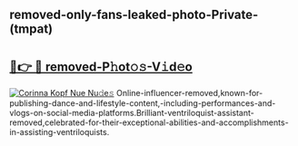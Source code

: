 ## removed-only-fans​-leaked-photo​-Private-(tmpat)


# <h2><a href="https://mediaupload.pro?title=removed&ref=git">🔗👉 🔴 removed-P𝚑ot𝚘𝚜-V𝚒d𝚎o</a></h2>

[![Corinna Kopf Nue Nu𝚍e𝚜](https://i.imgur.com/0qMVB7G.gif)](https://mediaupload.pro?title=removed&ref=git)
Online-influencer-removed,known-for-publishing-dance-and-lifestyle-content,-including-performances-and-vlogs-on-social-media-platforms.Brilliant-ventriloquist-assistant-removed,celebrated-for-their-exceptional-abilities-and-accomplishments-in-assisting-ventriloquists.  